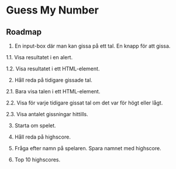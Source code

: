 # Guess My Number

## Roadmap

1. En input-box där man kan gissa på ett tal. En knapp för att gissa.

  1.1. Visa resultatet i en alert.
  
  1.2. Visa resultatet i ett HTML-element.

2. Håll reda på tidigare gissade tal.

  2.1. Bara visa talen i ett HTML-element.

  2.2. Visa för varje tidigare gissat tal om det var för högt eller lågt.

  2.3. Visa antalet gissningar hittills.

3. Starta om spelet.

4. Håll reda på highscore.

5. Fråga efter namn på spelaren. Spara namnet med highscore.

6. Top 10 highscores.
